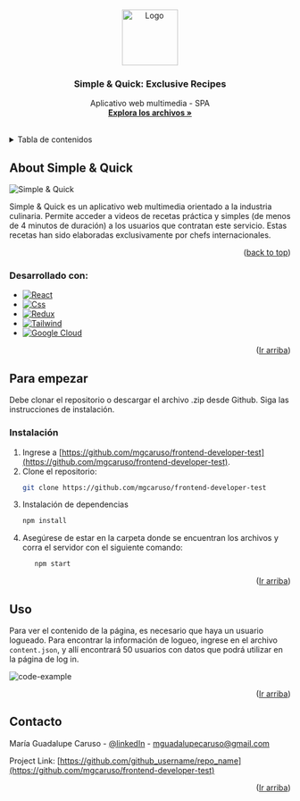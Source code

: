 <a id="readme-top"></a>

<br />
<div align="center">
  <a href="https://github.com/mgcaruso/frontend-developer-test">
    <img src="https://i.imgur.com/hG5pQZL.png" alt="Logo" width="100" height="100">
  </a>

<h3 align="center">Simple & Quick: Exclusive Recipes</h3>

  <p align="center">
    Aplicativo web multimedia - SPA  
    <br />
    <a href="https://github.com/mgcaruso/frontend-developer-test"><strong>Explora los archivos »</strong></a>
    <br />
    <br />
    <!-- <a href="https://github.com/github_username/repo_name">View Demo</a> -->
    
  </p>
</div>



<!-- TABLE OF CONTENTS -->
<details>
  <summary>Tabla de contenidos</summary>
  <ol>
    <li>
      <a href="#about-the-project">Acerca de Simple & Quick</a>
      <ul>
        <li><a href="#built-with">Desarrollado con:</a></li>
      </ul>
    </li>
    <li>
      <a href="#getting-started">Para empezar:</a>
      <ul>
        <li><a href="#installation">Instalación</a></li>
      </ul>
    </li>
    <li><a href="#usage">Uso</a></li>
    <li><a href="#contact">Contacto</a></li>
  </ol>
</details>



<!-- ABOUT THE PROJECT -->
<a id="about-the-project"></a>
## About Simple & Quick

![Simple & Quick][product-screenshot]

Simple & Quick es un aplicativo web multimedia orientado a la industria culinaria. Permite acceder a videos de recetas práctica y simples (de menos de 4 minutos de duración) a los usuarios que contratan este servicio. Estas recetas han sido elaboradas exclusivamente por chefs internacionales. 

<p align="right">(<a href="#readme-top">back to top</a>)</p>



<a id="built-with"></a>
### Desarrollado con:

* [![React][React.js]][React-url]
* [![Css][Css.com]][Css-url]
* [![Redux][Redux.com]][Redux-url]
* [![Tailwind][Tailwind.com]][Tailwind-url]
* [![Google Cloud][Google-Cloud.com]][Google-Cloud-url]

<p align="right">(<a href="#readme-top">Ir arriba</a>)</p>



<!-- GETTING STARTED -->
<a id="getting-started"></a>
## Para empezar

Debe clonar el repositorio o descargar el archivo .zip desde Github. Siga las instrucciones de instalación.

<a id="installation"></a>
### Instalación

1. Ingrese a [https://github.com/mgcaruso/frontend-developer-test](https://github.com/mgcaruso/frontend-developer-test).
2. Clone el repositorio:
   ```sh
   git clone https://github.com/mgcaruso/frontend-developer-test
   ```
3. Instalación de dependencias
   ```sh
   npm install
   ```
4. Asegúrese de estar en la carpeta donde se encuentran los archivos y corra el servidor con el siguiente comando:
   ```sh
      npm start
   ```

<p align="right">(<a href="#readme-top">Ir arriba</a>)</p>



<!-- USAGE EXAMPLES -->
<a id="usage"></a>
## Uso

Para ver el contenido de la página, es necesario que haya un usuario logueado. 
Para encontrar la información de logueo, ingrese en el archivo `content.json`, y allí encontrará 50 usuarios con datos que podrá utilizar en la página de log in.

![code-example][code-screenshot]


<p align="right">(<a href="#readme-top">Ir arriba</a>)</p>


<!-- CONTACT -->
<a id="contact"></a>
## Contacto

María Guadalupe Caruso - [@linkedIn](https://www.linkedin.com/in/guadalupe-caruso) - mguadalupecaruso@gmail.com

Project Link: [https://github.com/github_username/repo_name](https://github.com/mgcaruso/frontend-developer-test)

<p align="right">(<a href="#readme-top">Ir arriba</a>)</p>



[linkedin-shield]: https://img.shields.io/badge/-LinkedIn-black.svg?style=for-the-badge&logo=linkedin&colorB=555
[linkedin-url]: https://linkedin.com/in/linkedin_guadalupe_caruso
[product-screenshot]: https://i.imgur.com/WyTRsMy.png
[code-screenshot]: https://i.imgur.com/yzgeyDv.png
[React.js]: https://img.shields.io/badge/React-20232A?style=for-the-badge&logo=react&logoColor=61DAFB
[React-url]: https://reactjs.org/
[Css.com]: 	https://img.shields.io/badge/CSS-239120?&style=for-the-badge&logo=css3&logoColor=white
[Css-url]: https://developer.mozilla.org/es/docs/Web/CSS
[Redux.com]: https://img.shields.io/badge/Redux-593D88?style=for-the-badge&logo=redux&logoColor=white
[Redux-url]: https://es.redux.js.org/
[Tailwind.com]: https://img.shields.io/badge/Tailwind_CSS-38B2AC?style=for-the-badge&logo=tailwind-css&logoColor=white
[Tailwind-url]: https://tailwindcss.com/docs/flex-wrap
[Google-Cloud.com]: https://img.shields.io/badge/Google_Cloud-4285F4?style=for-the-badge&logo=google-cloud&logoColor=white
[Google-Cloud-url]: https://cloud.google.com/?hl=es